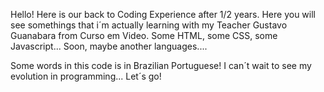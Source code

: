 Hello!
Here is our back to Coding Experience after 1/2 years.
Here you will see somethings that i´m actually learning with my Teacher Gustavo Guanabara from Curso em Video.
Some HTML, some CSS, some Javascript...
Soon, maybe another languages....

Some words in this code is in Brazilian Portuguese!
I can´t wait to see my evolution in programming...
Let´s go!


